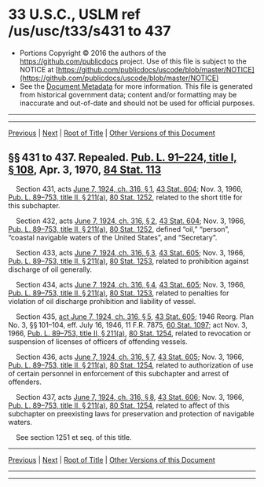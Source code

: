 ---
---

# 33 U.S.C., USLM ref /us/usc/t33/s431 to 437

* Portions Copyright © 2016 the authors of the https://github.com/publicdocs project.
  Use of this file is subject to the NOTICE at [https://github.com/publicdocs/uscode/blob/master/NOTICE](https://github.com/publicdocs/uscode/blob/master/NOTICE)
* See the [Document Metadata](././../../../../..//README.md) for more information.
  This file is generated from historical government data; content and/or formatting may be inaccurate and out-of-date and should not be used for official purposes.

----------
----------

[Previous](./../../../../..//us/usc/t33/ch9/schII/m__us_usc_t33_ch9_schII.md) | [Next](./../../../../..//us/usc/t33/ch9/schIII/m__us_usc_t33_ch9_schIII.md) | [Root of Title](./../../../../../) | [Other Versions of this Document](https://publicdocs.github.io/go/links?ns=uslm&ref=%2Fus%2Fusc%2Ft33%2Fs431+to+437)

## §§ 431 to 437. Repealed. [Pub. L. 91–224, title I, § 108][/us/pl/91/224/s108], Apr. 3, 1970, [84 Stat. 113][/us/stat/84/113]

    Section 431, acts [June 7, 1924, ch. 316, § 1][/us/act/1924-06-07/ch316/s1], [43 Stat. 604][/us/stat/43/604]; Nov. 3, 1966, [Pub. L. 89–753, title II, § 211(a)][/us/pl/89/753/s211/a], [80 Stat. 1252][/us/stat/80/1252], related to the short title for this subchapter.

    Section 432, acts [June 7, 1924, ch. 316, § 2][/us/act/1924-06-07/ch316/s2], [43 Stat. 604][/us/stat/43/604]; Nov. 3, 1966, [Pub. L. 89–753, title II, § 211(a)][/us/pl/89/753/s211/a], [80 Stat. 1252][/us/stat/80/1252], defined “oil,” “person”, “coastal navigable waters of the United States”, and “Secretary”.

    Section 433, acts [June 7, 1924, ch. 316, § 3][/us/act/1924-06-07/ch316/s3], [43 Stat. 605][/us/stat/43/605]; Nov. 3, 1966, [Pub. L. 89–753, title II, § 211(a)][/us/pl/89/753/s211/a], [80 Stat. 1253][/us/stat/80/1253], related to prohibition against discharge of oil generally.

    Section 434, acts [June 7, 1924, ch. 316, § 4][/us/act/1924-06-07/ch316/s4], [43 Stat. 605][/us/stat/43/605]; Nov. 3, 1966, [Pub. L. 89–753, title II, § 211(a)][/us/pl/89/753/s211/a], [80 Stat. 1253][/us/stat/80/1253], related to penalties for violation of oil discharge prohibition and liability of vessel.

    Section 435, [act June 7, 1924, ch. 316, § 5][/us/act/1924-06-07/ch316/s5], [43 Stat. 605][/us/stat/43/605]; 1946 Reorg. Plan No. 3, §§ 101–104, eff. July 16, 1946, 11 F.R. 7875, [60 Stat. 1097][/us/stat/60/1097]; act Nov. 3, 1966, [Pub. L. 89–753, title II, § 211(a)][/us/pl/89/753/s211/a], [80 Stat. 1254][/us/stat/80/1254], related to revocation or suspension of licenses of officers of offending vessels.

    Section 436, acts [June 7, 1924, ch. 316, § 7][/us/act/1924-06-07/ch316/s7], [43 Stat. 605][/us/stat/43/605]; Nov. 3, 1966, [Pub. L. 89–753, title II, § 211(a)][/us/pl/89/753/s211/a], [80 Stat. 1254][/us/stat/80/1254], related to authorization of use of certain personnel in enforcement of this subchapter and arrest of offenders.

    Section 437, acts [June 7, 1924, ch. 316, § 8][/us/act/1924-06-07/ch316/s8], [43 Stat. 606][/us/stat/43/606]; Nov. 3, 1966, [Pub. L. 89–753, title II, § 211(a)][/us/pl/89/753/s211/a], [80 Stat. 1254][/us/stat/80/1254], related to affect of this subchapter on preexisting laws for preservation and protection of navigable waters.

    See section 1251 et seq. of this title.

----------

[Previous](./../../../../..//us/usc/t33/ch9/schII/m__us_usc_t33_ch9_schII.md) | [Next](./../../../../..//us/usc/t33/ch9/schIII/m__us_usc_t33_ch9_schIII.md) | [Root of Title](./../../../../../) | [Other Versions of this Document](https://publicdocs.github.io/go/links?ns=uslm&ref=%2Fus%2Fusc%2Ft33%2Fs431+to+437)

----------
----------

[/us/pl/91/224/s108]: https://publicdocs.github.io/go/links?ns=uslm&ref=%2Fus%2Fpl%2F91%2F224%2Fs108
[/us/stat/84/113]: https://publicdocs.github.io/go/links?ns=uslm&ref=%2Fus%2Fstat%2F84%2F113
[/us/act/1924-06-07/ch316/s1]: https://publicdocs.github.io/go/links?ns=uslm&ref=%2Fus%2Fact%2F1924-06-07%2Fch316%2Fs1
[/us/stat/43/604]: https://publicdocs.github.io/go/links?ns=uslm&ref=%2Fus%2Fstat%2F43%2F604
[/us/pl/89/753/s211/a]: https://publicdocs.github.io/go/links?ns=uslm&ref=%2Fus%2Fpl%2F89%2F753%2Fs211%2Fa
[/us/stat/80/1252]: https://publicdocs.github.io/go/links?ns=uslm&ref=%2Fus%2Fstat%2F80%2F1252
[/us/act/1924-06-07/ch316/s2]: https://publicdocs.github.io/go/links?ns=uslm&ref=%2Fus%2Fact%2F1924-06-07%2Fch316%2Fs2
[/us/stat/43/604]: https://publicdocs.github.io/go/links?ns=uslm&ref=%2Fus%2Fstat%2F43%2F604
[/us/pl/89/753/s211/a]: https://publicdocs.github.io/go/links?ns=uslm&ref=%2Fus%2Fpl%2F89%2F753%2Fs211%2Fa
[/us/stat/80/1252]: https://publicdocs.github.io/go/links?ns=uslm&ref=%2Fus%2Fstat%2F80%2F1252
[/us/act/1924-06-07/ch316/s3]: https://publicdocs.github.io/go/links?ns=uslm&ref=%2Fus%2Fact%2F1924-06-07%2Fch316%2Fs3
[/us/stat/43/605]: https://publicdocs.github.io/go/links?ns=uslm&ref=%2Fus%2Fstat%2F43%2F605
[/us/pl/89/753/s211/a]: https://publicdocs.github.io/go/links?ns=uslm&ref=%2Fus%2Fpl%2F89%2F753%2Fs211%2Fa
[/us/stat/80/1253]: https://publicdocs.github.io/go/links?ns=uslm&ref=%2Fus%2Fstat%2F80%2F1253
[/us/act/1924-06-07/ch316/s4]: https://publicdocs.github.io/go/links?ns=uslm&ref=%2Fus%2Fact%2F1924-06-07%2Fch316%2Fs4
[/us/stat/43/605]: https://publicdocs.github.io/go/links?ns=uslm&ref=%2Fus%2Fstat%2F43%2F605
[/us/pl/89/753/s211/a]: https://publicdocs.github.io/go/links?ns=uslm&ref=%2Fus%2Fpl%2F89%2F753%2Fs211%2Fa
[/us/stat/80/1253]: https://publicdocs.github.io/go/links?ns=uslm&ref=%2Fus%2Fstat%2F80%2F1253
[/us/act/1924-06-07/ch316/s5]: https://publicdocs.github.io/go/links?ns=uslm&ref=%2Fus%2Fact%2F1924-06-07%2Fch316%2Fs5
[/us/stat/43/605]: https://publicdocs.github.io/go/links?ns=uslm&ref=%2Fus%2Fstat%2F43%2F605
[/us/stat/60/1097]: https://publicdocs.github.io/go/links?ns=uslm&ref=%2Fus%2Fstat%2F60%2F1097
[/us/pl/89/753/s211/a]: https://publicdocs.github.io/go/links?ns=uslm&ref=%2Fus%2Fpl%2F89%2F753%2Fs211%2Fa
[/us/stat/80/1254]: https://publicdocs.github.io/go/links?ns=uslm&ref=%2Fus%2Fstat%2F80%2F1254
[/us/act/1924-06-07/ch316/s7]: https://publicdocs.github.io/go/links?ns=uslm&ref=%2Fus%2Fact%2F1924-06-07%2Fch316%2Fs7
[/us/stat/43/605]: https://publicdocs.github.io/go/links?ns=uslm&ref=%2Fus%2Fstat%2F43%2F605
[/us/pl/89/753/s211/a]: https://publicdocs.github.io/go/links?ns=uslm&ref=%2Fus%2Fpl%2F89%2F753%2Fs211%2Fa
[/us/stat/80/1254]: https://publicdocs.github.io/go/links?ns=uslm&ref=%2Fus%2Fstat%2F80%2F1254
[/us/act/1924-06-07/ch316/s8]: https://publicdocs.github.io/go/links?ns=uslm&ref=%2Fus%2Fact%2F1924-06-07%2Fch316%2Fs8
[/us/stat/43/606]: https://publicdocs.github.io/go/links?ns=uslm&ref=%2Fus%2Fstat%2F43%2F606
[/us/pl/89/753/s211/a]: https://publicdocs.github.io/go/links?ns=uslm&ref=%2Fus%2Fpl%2F89%2F753%2Fs211%2Fa
[/us/stat/80/1254]: https://publicdocs.github.io/go/links?ns=uslm&ref=%2Fus%2Fstat%2F80%2F1254


